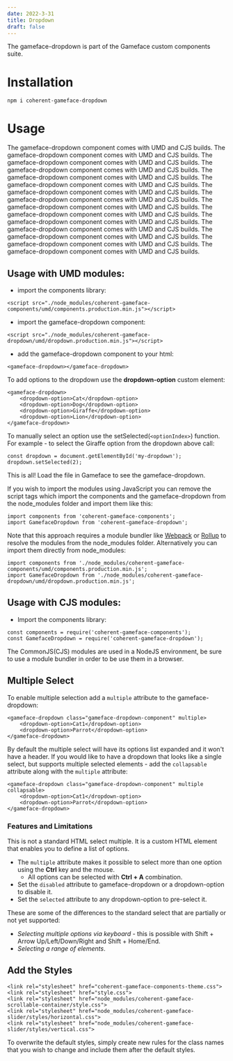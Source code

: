 ```yaml
---
date: 2022-3-31
title: Dropdown
draft: false
---
```


<!--Copyright (c) Coherent Labs AD. All rights reserved. Licensed under the MIT License. See License.txt in the project root for license information. -->

The gameface-dropdown is part of the Gameface custom components suite.

# Installation

`npm i coherent-gameface-dropdown`

# Usage

The gameface-dropdown component comes with UMD and CJS builds.
The gameface-dropdown component comes with UMD and CJS builds.
The gameface-dropdown component comes with UMD and CJS builds.
The gameface-dropdown component comes with UMD and CJS builds.
The gameface-dropdown component comes with UMD and CJS builds.
The gameface-dropdown component comes with UMD and CJS builds.
The gameface-dropdown component comes with UMD and CJS builds.
The gameface-dropdown component comes with UMD and CJS builds.
The gameface-dropdown component comes with UMD and CJS builds.
The gameface-dropdown component comes with UMD and CJS builds.
The gameface-dropdown component comes with UMD and CJS builds.
The gameface-dropdown component comes with UMD and CJS builds.
The gameface-dropdown component comes with UMD and CJS builds.
The gameface-dropdown component comes with UMD and CJS builds.
The gameface-dropdown component comes with UMD and CJS builds.

## Usage with UMD modules:

- import the components library:

```{.html}
<script src="./node_modules/coherent-gameface-components/umd/components.production.min.js"></script>
```

- import the gameface-dropdown component:

```{.html}
<script src="./node_modules/coherent-gameface-dropdown/umd/dropdown.production.min.js"></script>
```

- add the gameface-dropdown component to your html:

```{.html}
<gameface-dropdown></gameface-dropdown>
```

To add options to the dropdown use the **dropdown-option** custom element:

```{.html}
<gameface-dropdown>
    <dropdown-option>Cat</dropdown-option>
    <dropdown-option>Dog</dropdown-option>
    <dropdown-option>Giraffe</dropdown-option>
    <dropdown-option>Lion</dropdown-option>
</gameface-dropdown>
```

To manually select an option use the setSelected(`<optionIndex>`) function. For example - to select the Giraffe option from the dropdown above call:

```{.js}
const dropdown = document.getElementById('my-dropdown');
dropdown.setSelected(2);
```

This is all! Load the file in Gameface to see the gameface-dropdown.

If you wish to import the modules using JavaScript you can remove the script tags which import the components and the gameface-dropdown from the node_modules folder and import them like this:

```{.js}
import components from 'coherent-gameface-components';
import GamefaceDropdown from 'coherent-gameface-dropdown';
```

Note that this approach requires a module bundler like [Webpack](https://webpack.js.org/) or [Rollup](https://rollupjs.org/guide/en/) to resolve the modules from the node_modules folder. Alternatively you can import them directly from node_modules:

```{.js}
import components from './node_modules/coherent-gameface-components/umd/components.production.min.js';
import GamefaceDropdown from './node_modules/coherent-gameface-dropdown/umd/dropdown.production.min.js';
```

## Usage with CJS modules:

- Import the components library:

```{.js}
const components = require('coherent-gameface-components');
const GamefaceDropdown = require('coherent-gameface-dropdown');
```

The CommonJS(CJS) modules are used in a NodeJS environment, be sure to use a module bundler in order to be use them in a browser.

## Multiple Select

To enable multiple selection add a `multiple` attribute to the gameface-dropdown:

```{.html}
<gameface-dropdown class="gameface-dropdown-component" multiple>
    <dropdown-option>Cat1</dropdown-option>
    <dropdown-option>Parrot</dropdown-option>
</gameface-dropdown>
```

By default the multiple select will have its options list expanded and it won't have a header. If you would like to have a dropdown that looks like a single select, but supports multiple selected elements - add the `collapsable` attribute along with the `multiple` attribute:

```{.html}
<gameface-dropdown class="gameface-dropdown-component" multiple collapsable>
    <dropdown-option>Cat1</dropdown-option>
    <dropdown-option>Parrot</dropdown-option>
</gameface-dropdown>
```

### Features and Limitations

This is not a standard HTML select multiple. It is a custom HTML element that enables you to define a list of options.

- The `multiple` attribute makes it possible to select more than one option using the **Ctrl** key and the mouse.
  - All options can be selected with **Ctrl + A** combination.
- Set the `disabled` attribute to gameface-dropdown or a dropdown-option to disable it.
- Set the `selected` attribute to any dropdown-option to pre-select it.

These are some of the differences to the standard select that are partially or not yet supported:

- *Selecting multiple options via keyboard* - this is possible with Shift + Arrow Up/Left/Down/Right and Shift + Home/End.
- *Selecting a range of elements*.

## Add the Styles

```{.css}
<link rel="stylesheet" href="coherent-gameface-components-theme.css">
<link rel="stylesheet" href="style.css">
<link rel="stylesheet" href="node_modules/coherent-gameface-scrollable-container/style.css">
<link rel="stylesheet" href="node_modules/coherent-gameface-slider/styles/horizontal.css">
<link rel="stylesheet" href="node_modules/coherent-gameface-slider/styles/vertical.css">
```

To overwrite the default styles, simply create new rules for the class names that you wish to change and include them after the default styles.
